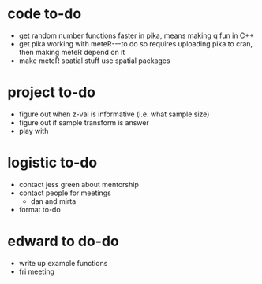# code to-do

- get random number functions faster in pika, means making q fun in C++
- get pika working with meteR---to do so requires uploading pika to cran, then making meteR depend on it
- make meteR spatial stuff use spatial packages


# project to-do

- figure out when z-val is informative (i.e. what sample size)
- figure out if sample transform is answer
- play with 


# logistic to-do

- contact jess green about mentorship
- contact people for meetings
    - dan and mirta
- format to-do

# edward to do-do
- write up example functions
- fri meeting